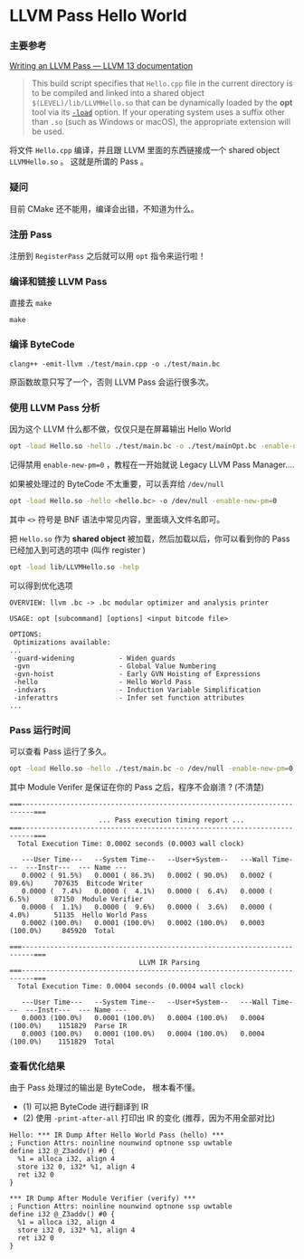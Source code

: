 # LLVM Pass Hello World

### 主要参考
[Writing an LLVM Pass — LLVM 13 documentation](https://llvm.org/docs/WritingAnLLVMPass.html)

>This build script specifies that `Hello.cpp` file in the current directory is to be compiled and linked into a shared object `$(LEVEL)/lib/LLVMHello.so` that can be dynamically loaded by the **opt** tool via its [`-load`](https://llvm.org/docs/CommandGuide/opt.html#cmdoption-opt-load) option. If your operating system uses a suffix other than `.so` (such as Windows or macOS), the appropriate extension will be used.

将文件 `Hello.cpp` 编译，并且跟 LLVM 里面的东西链接成一个 shared object `LLVMHello.so` 。
这就是所谓的 Pass 。

### 疑问
目前 CMake 还不能用，编译会出错，不知道为什么。

### 注册 Pass 
注册到 `RegisterPass` 之后就可以用 `opt` 指令来运行啦！


### 编译和链接 LLVM Pass 
直接去 `make`
```
make
```

### 编译 ByteCode 
```
clang++ -emit-llvm ./test/main.cpp -o ./test/main.bc
```
原函数故意只写了一个，否则 LLVM Pass 会运行很多次。


### 使用 LLVM Pass 分析
因为这个 LLVM 什么都不做，仅仅只是在屏幕输出 Hello World 
```bash
opt -load Hello.so -hello ./test/main.bc -o ./test/mainOpt.bc -enable-new-pm=0
```
记得禁用 `enable-new-pm=0`  ，教程在一开始就说 Legacy LLVM Pass Manager.... 

如果被处理过的 ByteCode 不太重要，可以丢弃给 `/dev/null`
```bash
opt -load Hello.so -hello <hello.bc> -o /dev/null -enable-new-pm=0 
```
其中 `<>` 符号是 BNF 语法中常见内容，里面填入文件名即可。

把 `Hello.so` 作为 **shared object** 被加载，然后加载以后，你可以看到你的 Pass 已经加入到可选的项中 (叫作 register )
```bash
opt -load lib/LLVMHello.so -help
```
可以得到优化选项
```
OVERVIEW: llvm .bc -> .bc modular optimizer and analysis printer

USAGE: opt [subcommand] [options] <input bitcode file>

OPTIONS:
 Optimizations available:
...
 -guard-widening           - Widen guards
 -gvn                      - Global Value Numbering
 -gvn-hoist                - Early GVN Hoisting of Expressions
 -hello                    - Hello World Pass
 -indvars                  - Induction Variable Simplification
 -inferattrs               - Infer set function attributes
...
```


### Pass 运行时间
可以查看 Pass 运行了多久。
```bash
opt -load Hello.so -hello ./test/main.bc -o /dev/null -enable-new-pm=0 -time-passes
```
其中 Module Verifer 是保证在你的 Pass 之后，程序不会崩溃 ? (不清楚)
```
===-------------------------------------------------------------------------===
                      ... Pass execution timing report ...
===-------------------------------------------------------------------------===
  Total Execution Time: 0.0002 seconds (0.0003 wall clock)

   ---User Time---   --System Time--   --User+System--   ---Wall Time---  ---Instr---  --- Name ---
   0.0002 ( 91.5%)   0.0001 ( 86.3%)   0.0002 ( 90.0%)   0.0002 ( 89.6%)     707635  Bitcode Writer
   0.0000 (  7.4%)   0.0000 (  4.1%)   0.0000 (  6.4%)   0.0000 (  6.5%)      87150  Module Verifier
   0.0000 (  1.1%)   0.0000 (  9.6%)   0.0000 (  3.6%)   0.0000 (  4.0%)      51135  Hello World Pass
   0.0002 (100.0%)   0.0001 (100.0%)   0.0002 (100.0%)   0.0003 (100.0%)     845920  Total

===-------------------------------------------------------------------------===
                                LLVM IR Parsing
===-------------------------------------------------------------------------===
  Total Execution Time: 0.0004 seconds (0.0004 wall clock)

   ---User Time---   --System Time--   --User+System--   ---Wall Time---  ---Instr---  --- Name ---
   0.0003 (100.0%)   0.0001 (100.0%)   0.0004 (100.0%)   0.0004 (100.0%)    1151829  Parse IR
   0.0003 (100.0%)   0.0001 (100.0%)   0.0004 (100.0%)   0.0004 (100.0%)    1151829  Total
```

### 查看优化结果
由于 Pass 处理过的输出是 ByteCode， 根本看不懂。
- (1) 可以把 ByteCode 进行翻译到 IR 
- (2) 使用 `-print-after-all` 打印出 IR 的变化 (推荐，因为不用全部对比)
```
Hello: *** IR Dump After Hello World Pass (hello) ***
; Function Attrs: noinline nounwind optnone ssp uwtable
define i32 @_Z3addv() #0 {
  %1 = alloca i32, align 4
  store i32 0, i32* %1, align 4
  ret i32 0
}

*** IR Dump After Module Verifier (verify) ***
; Function Attrs: noinline nounwind optnone ssp uwtable
define i32 @_Z3addv() #0 {
  %1 = alloca i32, align 4
  store i32 0, i32* %1, align 4
  ret i32 0
}
```

